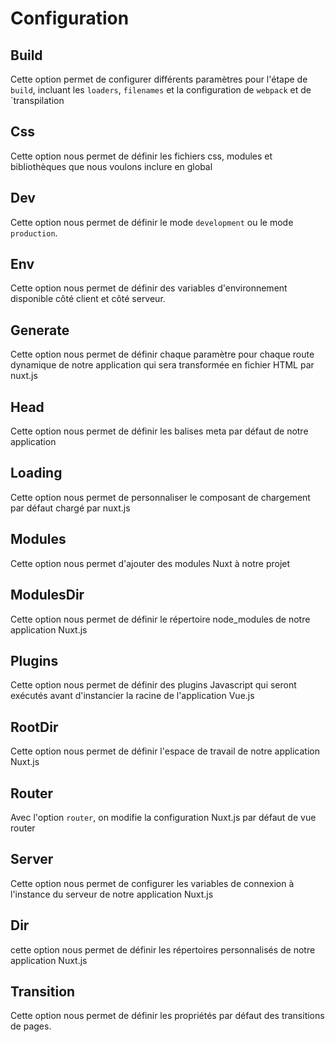 # Configuration 

## Build

Cette option permet de configurer différents paramètres pour l'étape de `build`, incluant les `loaders`, `filenames` et la configuration de `webpack` et de `transpilation

## Css

Cette option nous permet de définir les fichiers css, modules et bibliothèques que nous voulons inclure en global

## Dev 

Cette option nous permet de définir le mode `development` ou le mode `production`.

## Env

Cette option nous permet de définir des variables d'environnement disponible côté client et côté serveur.

## Generate 

Cette option nous permet de définir chaque paramètre pour chaque route dynamique de notre application qui sera transformée en fichier HTML par nuxt.js 

## Head 

Cette option nous permet de définir les balises meta par défaut de notre application 

## Loading 

Cette option nous permet de personnaliser le composant de chargement par défaut chargé par nuxt.js

## Modules

Cette option nous permet d'ajouter des modules Nuxt à notre projet

## ModulesDir 

Cette option nous permet de définir le répertoire node_modules de notre application Nuxt.js

## Plugins

Cette option nous permet de définir des plugins Javascript qui seront exécutés avant d'instancier la racine de l'application Vue.js

## RootDir 

Cette option nous permet de définir l'espace de travail de notre application Nuxt.js

## Router

Avec l'option `router`, on modifie la configuration Nuxt.js par défaut de vue router

## Server

Cette option nous permet de configurer les variables de connexion à l'instance du serveur de notre application Nuxt.js

## Dir 

cette option nous permet de définir les répertoires personnalisés de notre application Nuxt.js

## Transition 

Cette option nous permet de définir les propriétés par défaut des transitions de pages.